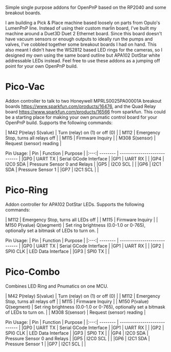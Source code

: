 Simple single purpose addons for OpenPnP based on the RP2040 and some breakout boards.

I am building a Pick & Place machine based loosely on parts from Opulo's LumenPnP line.
Instead of using their custom marlin board, I've built my machine around a Duet3D Duet 2 Ethernet board.  Since this board doesn't have vacuum sensors or enough outputs to ideally run the pumps and valves, I've cobbled together some breakout boards I had on hand.
This also meant I didn't have the WS2812 based LED rings for the cameras, so I designed my own using the same board outline but APA102 DotStar white addressable LEDs instead.
Feel free to use these addons as a jumping off point for your own OpenPnP build.


# Pico-Vac
Addon controller to talk to two Honeywell MPRLS0025PA00001A breakout boards https://www.sparkfun.com/products/16476, and the Quad Relay board https://www.sparkfun.com/products/16566 from sparkfun.
This could be a starting place for making your own pnumatic control board for your OpenPnP build.
Supports the following commands:

| M42 P(relay) S(value) | Turn (relay) on (1) or off (0)       |
| M112                  | Emergency Stop, turns all relays off |
| M115                  | Firmware Inquiry                     |
| M308 S(sensor)        | Request (sensor) reading             |

Pin Usage:
| Pin | Function | Purpose                      |
|:---:| -------- | ---------------------------- |
|GP0  | UART TX  | Serial GCode Interface       |
|GP1  | UART RX  |                              |
|GP4  | I2C0 SDA | Pressure Sensor 0 and Relays |
|GP5  | I2C0 SCL |                              |
|GP6  | I2C1 SDA | Pressure Sensor 1            |
|GP7  | I2C1 SCL |                              |

# Pico-Ring
Addon controller for APA102 DotStar LEDs.
Supports the following commands:

| M112                     | Emergency Stop, turns all LEDs off                                                   |
| M115                     | Firmware Inquiry                                                                     |
| M150 P(value) Q(segment) | Set ring brightness (0.0-1.0 or 0-765), optionally set a bitmask of LEDs to turn on. |

Pin Usage:
| Pin | Function | Purpose                      |
|:---:| -------- | ---------------------------- |
|GP0  | UART TX  | Serial GCode Interface       |
|GP1  | UART RX  |                              |
|GP2  | SPI0 CLK | LED Data Interface           |
|GP3  | SPI0 TX  |                              |

# Pico-Combo
Combines LED Ring and Pnumatics on one MCU.

| M42 P(relay) S(value)    | Turn (relay) on (1) or off (0)                                                       |
| M112                     | Emergency Stop, turns all relays off                                                 |
| M115                     | Firmware Inquiry                                                                     |
| M150 P(value) Q(segment) | Set ring brightness (0.0-1.0 or 0-765), optionally set a bitmask of LEDs to turn on. |
| M308 S(sensor)           | Request (sensor) reading                                                             |

Pin Usage:
| Pin | Function | Purpose                      |
|:---:| -------- | ---------------------------- |
|GP0  | UART TX  | Serial GCode Interface       |
|GP1  | UART RX  |                              |
|GP2  | SPI0 CLK | LED Data Interface           |
|GP3  | SPI0 TX  |                              |
|GP4  | I2C0 SDA | Pressure Sensor 0 and Relays |
|GP5  | I2C0 SCL |                              |
|GP6  | I2C1 SDA | Pressure Sensor 1            |
|GP7  | I2C1 SCL |                              |
